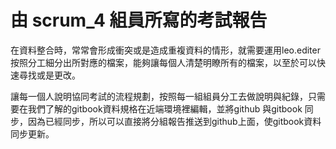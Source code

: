 # 由 scrum_4 組員所寫的考試報告
在資料整合時，常常會形成衝突或是造成重複資料的情形，就需要運用leo.editer按照分工細分出所對應的檔案，能夠讓每個人清楚明瞭所有的檔案，以至於可以快速尋找或是更改。

讓每一個人說明協同考試的流程規劃，按照每一組組員分工去做說明與紀錄，只需要在我們了解的gitbook資料規格在近端環境裡編輯，並將github 與gitbook 同步，因為已經同步，所以可以直接將分組報告推送到github上面，使gitbook資料同步更新。


